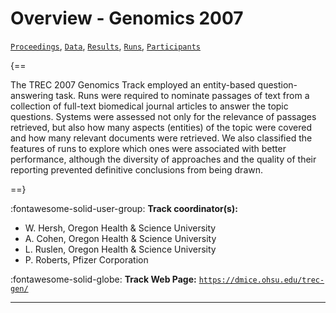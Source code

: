 # Overview - Genomics 2007

[`Proceedings`](./proceedings.md), [`Data`](./data.md), [`Results`](./results.md), [`Runs`](./runs.md), [`Participants`](./participants.md)

{==

The TREC 2007 Genomics Track employed an entity-based question-answering task. Runs were required to nominate passages of text from a collection of full-text biomedical journal articles to answer the topic questions. Systems were assessed not only for the relevance of passages retrieved, but also how many aspects (entities) of the topic were covered and how many relevant documents were retrieved. We also classified the features of runs to explore which ones were associated with better performance, although the diversity of approaches and the quality of their reporting prevented definitive conclusions from being drawn.

==}

:fontawesome-solid-user-group: **Track coordinator(s):**

- W. Hersh, Oregon Health & Science University 
- A. Cohen, Oregon Health & Science University 
- L. Ruslen, Oregon Health & Science University 
- P. Roberts, Pfizer Corporation 

:fontawesome-solid-globe: **Track Web Page:** [`https://dmice.ohsu.edu/trec-gen/`](https://dmice.ohsu.edu/trec-gen/) 

---

